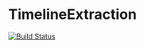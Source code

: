 # TimelineExtraction
[![Build Status](https://travis-ci.org/merseldali/TimelineExtraction.svg?branch=master)](https://travis-ci.org/merseldali/TimelineExtraction)